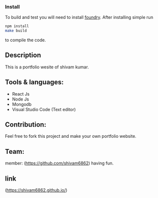 ### Install

To build and test you will need to install [foundry](https://github.com/shivam6862/portfolio).  After installing simple run

```sh
npm install
make build
```

to compile the code.

## Description

This is a portfolio wesite of shivam kumar.

## Tools & languages:

* React Js
* Node Js
* Mongodb
* Visual Studio Code (Text editor)

## Contribution:

Feel free to fork this project and make your own portfolio website.

## Team:

member: (https://github.com/shivam6862) having fun.

## link

(https://shivam6862.github.io/)